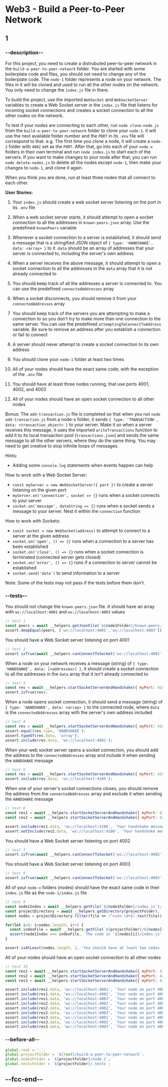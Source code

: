 # Web3 - Build a Peer-to-Peer Network

## 1

### --description--

For this project, you need to create a distrubuted peer-to-peer network in the `build-a-peer-to-peer-network` folder. You are started with some boilerplate code and files, you should not need to change any of the boilerplate code. The `node-1` folder represents a node on your network. The files in it will be cloned and used to run all the other nodes on the network. You only need to change the `index.js` file in there.

To build the project, use the imported `WebSocket` and `WebSocketServer` variables to create a Web Socket server in the `index.js` file that listens for incoming socket connections and creates a socket connection to all the other nodes on the network.

To test if your nodes are connecting to each other, run `node clone-node.js` from the `build-a-peer-to-peer-network` folder to clone your `node-1`. It will use the next available folder number and the `PORT` in its `.env` file will correspond to that. e.g. The first time you clone a node, it will create a `node-2` folder with `4002` set as the `PORT`. After that, go into each of your `node-x` folders in their own terminal and run `node index.js` to start each of the servers. If you want to make changes to your node after that, you can run `node delete-nodes.js` to delete all the nodes except `node-1`, then make your changes to `node-1`, and clone it again.

When you think you are done, run at least three nodes that all connect to each other.

**User Stories:**

1. Your `index.js` should create a web socket server listening on the port in its `.env` file

1. When a web socket server starts, it should attempt to open a socket connection to all the addresses in `known-peers.json` array. Use the predefined `knownPeers` variable

1. Whenever a socket connection to a server is established, it should send a message that is a stringified JSON object of `{ type: 'HANDSHAKE', data: <array> }` to it. `data` should be an array of addresses that your server is connected to, including the server's own address

1. When a server receives the above message, it should attempt to open a socket connection to all the addresses in the `data` array that it is not already connected to

1. You should keep track of all the addresses a server is connected to. You can use the predefined `connectedAddresses` array

1. When a socket disconnects, you should remove it from your `connectedAddresses` array

1. You should keep track of the servers you are attempting to make a connection to so you don't try to make more than one connection to the same server. You can use the predefined `attemptingToConnectToAddress` variable. Be sure to remove an address after you establish a connection or fail to connect

1. A server should never attempt to create a socket connection to its own address

1. You should clone your `node-1` folder at least two times

1. All of your nodes should have the exact same code, with the exception of the `.env` file

1. You should have at least three nodes running, that use ports 4001, 4002, and 4003

1. All of your nodes should have an open socket connection to all other nodes

Bonus: The `add-transaction.js` file is completed so that when you run `node add-transaction.js` from a node-x folder, it sends `{ type: 'TRANSACTION', data: <transaction_object> }` to your server. Make it so when a server receives this message, it uses the imported `writeTransactions` function to add it to its local transaction pool (`transactions.json`) and sends the same message to all the other servers, where they do the same thing. You may need to get creative to stop infinite loops of messages.

Hints:

- Adding some `console.log` statements when events happen can help

How to work with a Web Socket Server:

- `const myServer = new WebSocketServer({ port })` to create a server listening on the given port
- `myServer.on('connection', socket => {}` runs when a socket connects to your server
- `socket.on('message', dataString => {}` runs when a socket sends a message to your server. Nest it within the `connection` function

How to work with Sockets:

- `const socket = new WebSocket(address)` to attempt to connect to a server at the given address
- `socket.on('open', () => {}` runs when a connection to a server has been established
- `socket.on('close', () => {}` runs when a socket connection is terminated (connected server gets closed)
- `socket.on('error', () => {}` runs if a connection to server cannot be established
- `socket.send('data')` to send information to a server

Note: Some of the tests may not pass if the tests before them don't.

### --tests--

You should not change the `known-peers.json` file. It should have an array with `ws://localhost:4001` and `ws://localhost:4003` values

```js
// test 1
const peers = await __helpers.getJsonFile(`${node1Folder}/known-peers.json`);
assert.deepEqual(peers, ['ws://localhost:4001','ws://localhost:4003']);
```

You should have a Web Socket server listening on port 4001

```js
// test 2
assert.isTrue(await __helpers.canConnectToSocket('ws://localhost:4001'));
```

When a node on your network receives a message (string) of `{ type: 'HANDSHAKE', data: [<addresses>] }`, it should create a socket connection to all the addresses in the `data` array that it isn't already connected to

```js
// test 3
const res = await __helpers.startSocketServerAndHandshake({ myPort: 4103, connectOnly: true });
assert.isTrue(res);
```

When a node opens socket connection, it should send a message (string) of `{ type: 'HANDSHAKE', data: <array> }` to the connected node, where `data` is the `connectedAddresses` array with the server's own address included

```js
// test 4
const res = await __helpers.startSocketServerAndHandshake({ myPort: 4104 });
assert.equal(res.type, 'HANDSHAKE');
assert.typeOf(res.data, 'array');
assert.include(res.data, 'ws://localhost:4001');
```

When your web socket server opens a socket connection, you should add the address to the `connectedAddresses` array and include it when sending the `HANDSHAKE` message

```js
// test 5
const res = await __helpers.startSocketServerAndHandshake({ myPort: 4105 });
assert.include(res.data, 'ws://localhost:4105');
```

When one of your server's socket connections closes, you should remove the address from the `connectedAddresses` array and exclude it when sending the `HANDSHAKE` message

```js
// test 6
const res1 = await __helpers.startSocketServerAndHandshake({ myPort: 4106 });
const res2 = await __helpers.startSocketServerAndHandshake({ myPort: 4206 });

assert.include(res1.data, 'ws://localhost:4106', 'Your handshake message should include an open socket address');
assert.notInclude(res2.data, 'ws://localhost:4106', 'Your handshake message should not include a closed socket address');
```

You should have a Web Socket server listening on port 4002

```js
// test 7
assert.isTrue(await __helpers.canConnectToSocket('ws://localhost:4002'));
```

You should have a Web Socket server listening on port 4003

```js
// test 8
assert.isTrue(await __helpers.canConnectToSocket('ws://localhost:4003'));
```

All of your `node-x` folders (nodes) should have the exact same code in their `index.js` file as the `node-1/index.js` file

```js
// test 9
const node1Index = await __helpers.getFile(`${node1Folder}/index.js`);
const projectDirectory = await __helpers.getDirectory(projectFolder);
const nodes = projectDirectory.filter(file => /^node-\d+$/.test(file));

for(let i=0; i<nodes.length; i++) {
  const indexFile = await __helpers.getFile(`${projectFolder}/${nodes[i]}/index.js`);
  assert(node1Index === indexFile, `The code in '${nodes[i]}/index.js' does not match the code in 'node-1/index.js'`);
}

assert.isAtLeast(nodes.length, 2, 'You should have at least two nodes for this test to pass');
```

All of your nodes should have an open socket connection to all other nodes

```js
// test 10
const res1 = await __helpers.startSocketServerAndHandshake({ myPort: 4110, theirAddress: 'ws://localhost:4001' });
const res2 = await __helpers.startSocketServerAndHandshake({ myPort: 4210, theirAddress: 'ws://localhost:4002' });
const res3 = await __helpers.startSocketServerAndHandshake({ myPort: 4310, theirAddress: 'ws://localhost:4003' });

assert.include(res1.data, 'ws://localhost:4001', `Your node on port 4001 should include 'ws://localhost:4001' in the 'data' array of its handshake message`);
assert.include(res1.data, 'ws://localhost:4002', `Your node on port 4001 should include 'ws://localhost:4002' in the 'data' array of its handshake message`);
assert.include(res1.data, 'ws://localhost:4003', `Your node on port 4001 should include 'ws://localhost:4003' in the 'data' array of its handshake message`);
assert.include(res2.data, 'ws://localhost:4001', `Your node on port 4002 should include 'ws://localhost:4001' in the 'data' array of its handshake message`);
assert.include(res2.data, 'ws://localhost:4002', `Your node on port 4002 should include 'ws://localhost:4002' in the 'data' array of its handshake message`);
assert.include(res2.data, 'ws://localhost:4003', `Your node on port 4002 should include 'ws://localhost:4003' in the 'data' array of its handshake message`);
assert.include(res3.data, 'ws://localhost:4001', `Your node on port 4003 should include 'ws://localhost:4001' in the 'data' array of its handshake message`);
assert.include(res3.data, 'ws://localhost:4002', `Your node on port 4003 should include 'ws://localhost:4002' in the 'data' array of its handshake message`);
assert.include(res3.data, 'ws://localhost:4003', `Your node on port 4003 should include 'ws://localhost:4003' in the 'data' array of its handshake message`);
```

### --before-all--

```js
global.root = '.';
global.projectFolder = `${root}/build-a-peer-to-peer-network`;
global.node1Folder = `${projectFolder}/node-1`;
global.testsFolder = `${projectFolder}/.tests`;
```

## --fcc-end--
